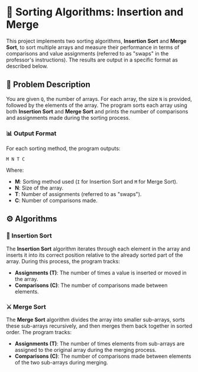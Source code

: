 # 🧮 Sorting Algorithms: Insertion and Merge

This project implements two sorting algorithms, **Insertion Sort** and **Merge Sort**, to sort multiple arrays and measure their performance in terms of comparisons and value assignments (referred to as "swaps" in the professor's instructions). The results are output in a specific format as described below.

## 📝 Problem Description

You are given `Q`, the number of arrays. For each array, the size `N` is provided, followed by the elements of the array. The program sorts each array using both **Insertion Sort** and **Merge Sort** and prints the number of comparisons and assignments made during the sorting process.

### 📊 Output Format

For each sorting method, the program outputs:

`M N T C`

Where:
- **M**: Sorting method used (`I` for Insertion Sort and `M` for Merge Sort).
- **N**: Size of the array.
- **T**: Number of assignments (referred to as "swaps").
- **C**: Number of comparisons made.

## ⚙️ Algorithms

### 🔄 Insertion Sort
The **Insertion Sort** algorithm iterates through each element in the array and inserts it into its correct position relative to the already sorted part of the array. During this process, the program tracks:
- **Assignments (T)**: The number of times a value is inserted or moved in the array.
- **Comparisons (C)**: The number of comparisons made between elements.

### ⚔️ Merge Sort
The **Merge Sort** algorithm divides the array into smaller sub-arrays, sorts these sub-arrays recursively, and then merges them back together in sorted order. The program tracks:
- **Assignments (T)**: The number of times elements from sub-arrays are assigned to the original array during the merging process.
- **Comparisons (C)**: The number of comparisons made between elements of the two sub-arrays during merging.


